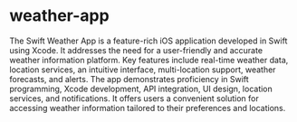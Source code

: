 # weather-app
The Swift Weather App is a feature-rich iOS application developed in Swift using Xcode. It addresses the need for a user-friendly and accurate weather information platform. Key features include real-time weather data, location services, an intuitive interface, multi-location support, weather forecasts, and alerts. The app demonstrates proficiency in Swift programming, Xcode development, API integration, UI design, location services, and notifications. It offers users a convenient solution for accessing weather information tailored to their preferences and locations.
